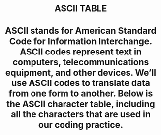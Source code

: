 <h1 align= "center">ASCII TABLE<h1/>

<div align= "center">ASCII stands for American Standard Code for Information Interchange. ASCII codes represent text in computers, telecommunications equipment, and other devices. We’ll use ASCII codes to translate data from one form to another. Below is the ASCII character table, including all the characters that are used in our coding practice.<div/>

